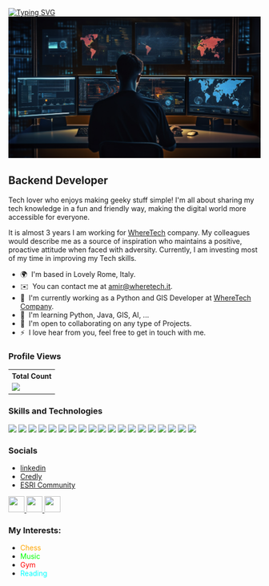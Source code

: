 [![Typing SVG](https://readme-typing-svg.demolab.com?font=Platypi&weight=900&size=37&pause=1000&color=F7240B&background=2FB94200&center=true&vCenter=true&random=false&width=838&height=80&lines=Hey%2C++Welcome+to+My+GitHub!+%E2%9C%85%F0%9F%91%8B)](https://git.io/typing-svg)<img src="https://github.com/AmirSarrafzadeh/AmirSarrafzadeh/blob/main/Icons/f1.png?raw=true" alt="Photo">

Backend Developer
-----------------

Tech lover who enjoys making geeky stuff simple! I'm all about sharing my tech knowledge in a fun and friendly way, making the digital world more accessible for everyone.

It is almost 3 years I am working for <a href="https://wheretech.it/">WhereTech</a> company. My colleagues would describe me as a source of inspiration who maintains a positive, proactive attitude when faced with adversity. Currently, I am investing most of my time in improving my Tech skills.

* 🌍  I'm based in Lovely Rome, Italy.
* ✉️  You can contact me at [amir@wheretech.it](mailto:amir@wheretech.it).
* 🚀  I'm currently working as a Python and GIS Developer at [WhereTech Company](http://wheretech.it/).
* 🧠  I'm learning Python, Java, GIS, AI, ...
* 🤝  I'm open to collaborating on any type of Projects.
* ⚡  I love hear from you, feel free to get in touch with me.

 
### Profile Views


  <table>
    <tr>
      <!-- <th>Profile Views</th> -->
      <th>Total Count</th>
    </tr>
    <tr>
      <!-- <td>
        <div align="center">
          <a href="https://github.com/Thinkright20"><img src="https://github.com/Thinkright20.png" alt="@Thinkright20" width="52" /></a>
          <br />
          <a align="center" href="https://github.com/thinkright20"><b>Thinkright20</b></a>
        </b>
      </td> -->
      <!-- Profile Views -->
      <td>
         <a href="https://github.com/AmirSarrafzadeh"> <img src="https://komarev.com/ghpvc/?username=AmirSarrafzadeh&style=for-the-badge&color=orange"> </a>
      </td>
    </tr>
  </table>

### Skills and Technologies
<p align="left"><a href="https://www.anaconda.com/"><img src="https://skillicons.dev/icons?i=anaconda"></a> 
  <a href="https://bitbucket.org/"><img src="https://skillicons.dev/icons?i=bitbucket"></a>
  <a href="https://fastapi.tiangolo.com/"><img src="https://skillicons.dev/icons?i=fastapi"></a>
  <a href="https://git-scm.com/"><img src="https://skillicons.dev/icons?i=git"></a>
  <a href="https://github.com/"><img src="https://skillicons.dev/icons?i=github"></a>
  <a href="https://about.gitlab.com/"><img src="https://skillicons.dev/icons?i=gitlab"></a>
  <a href="https://www.heroku.com/"><img src="https://skillicons.dev/icons?i=heroku"></a>
  <a href="https://www.java.com/en/"><img src="https://skillicons.dev/icons?i=java"></a>
  <a href="https://www.latex-project.org/"><img src="https://skillicons.dev/icons?i=latex"></a>
  <a href="https://maven.apache.org/"><img src="https://skillicons.dev/icons?i=maven"></a>
  <a href="https://www.mysql.com/"><img src="https://skillicons.dev/icons?i=mysql"></a>
  <a href="https://opencv.org/"><img src="https://skillicons.dev/icons?i=opencv"></a>
  <a href="https://www.postman.com/"><img src="https://skillicons.dev/icons?i=postman"></a>
  <a href="https://www.python.org/"><img src="https://skillicons.dev/icons?i=python"></a>
  <a href="https://www.rabbitmq.com/"><img src="https://skillicons.dev/icons?i=rabbitmq"></a>
  <a href="https://regexr.com/"><img src="https://skillicons.dev/icons?i=regex"></a>
  <a href="https://www.sqlite.org/"><img src="https://skillicons.dev/icons?i=sqlite"></a>
  <a href="https://supabase.com/"><img src="https://skillicons.dev/icons?i=supabase"></a>
  <a href="https://scikit-learn.org/stable/"><img src="https://skillicons.dev/icons?i=sklearn"></a>
</p>


### Socials
- <a href="https://www.linkedin.com/in/amir-sarrafzadeh/">linkedin</a> 
- <a href= "https://www.credly.com/users/amir-sarrafzadeh-arasi/badges"> Credly</a>
- <a href="https://community.esri.com/t5/user/viewprofilepage/user-id/485161">ESRI Community</a>

<p align="left"> <a href="https://www.facebook.com/amir.sarafzadeh/" target="_blank" rel="noreferrer"> <picture> <source media="(prefers-color-scheme: dark)" srcset="https://raw.githubusercontent.com/danielcranney/readme-generator/main/public/icons/socials/facebook-dark.svg" /> <source media="(prefers-color-scheme: light)" srcset="https://raw.githubusercontent.com/danielcranney/readme-generator/main/public/icons/socials/facebook.svg" /> <img src="https://raw.githubusercontent.com/danielcranney/readme-generator/main/public/icons/socials/facebook.svg" width="32" height="32" /> </picture> </a> <a href="https://www.github.com/AmirSarrafzadeh" target="_blank" rel="noreferrer"> <picture> <source media="(prefers-color-scheme: dark)" srcset="https://raw.githubusercontent.com/danielcranney/readme-generator/main/public/icons/socials/github-dark.svg" /> <source media="(prefers-color-scheme: light)" srcset="https://raw.githubusercontent.com/danielcranney/readme-generator/main/public/icons/socials/github.svg" /> <img src="https://raw.githubusercontent.com/danielcranney/readme-generator/main/public/icons/socials/github.svg" width="32" height="32" /> </picture> </a> <a href="https://www.linkedin.com/in/amir-sarrafzadeh/" target="_blank" rel="noreferrer"> <picture> <source media="(prefers-color-scheme: dark)" srcset="https://raw.githubusercontent.com/danielcranney/readme-generator/main/public/icons/socials/linkedin-dark.svg" /> <source media="(prefers-color-scheme: light)" srcset="https://raw.githubusercontent.com/danielcranney/readme-generator/main/public/icons/socials/linkedin.svg" /> <img src="https://raw.githubusercontent.com/danielcranney/readme-generator/main/public/icons/socials/linkedin.svg" width="32" height="32" /> </picture> </a></p>

### My Interests:
- <span style="color: orange">Chess</span>
- <span style="color: lime">Music</span>
- <span style="color: red">Gym</span>
- <span style="color: aqua">Reading</span>



